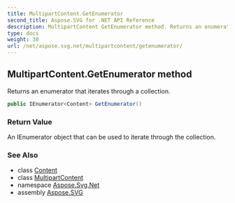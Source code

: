 ```yaml
---
title: MultipartContent.GetEnumerator
second_title: Aspose.SVG for .NET API Reference
description: MultipartContent GetEnumerator method. Returns an enumerator that iterates through a collection
type: docs
weight: 30
url: /net/aspose.svg.net/multipartcontent/getenumerator/
---
```

## MultipartContent.GetEnumerator method

Returns an enumerator that iterates through a collection.

```csharp
public IEnumerator<Content> GetEnumerator()
```

### Return Value

An IEnumerator object that can be used to iterate through the collection.

### See Also

* class [Content](../../content/)
* class [MultipartContent](../)
* namespace [Aspose.Svg.Net](../../../aspose.svg.net/)
* assembly [Aspose.SVG](../../../)

